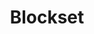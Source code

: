 ---
git: https://github.com/breadwallet
instagram: https://instagram.com/blocksethq
logohandle: blockset
sort: blockset
title: Blockset
twitter: https://x.com/blocksethq
website: https://blockset.com/
youtube: https://youtube.com/channel/UC9JAEW4NcO-Vp2DLUMUzpEA
---